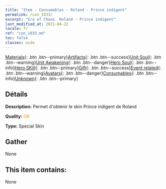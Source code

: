 ```yaml
---
title: "Item - Consumables - Roland - Prince indigent"
permalink: /con_1033/
excerpt: "Era of Chaos  Roland - Prince indigent"
last_modified_at: 2021-04-22
locale: fr
ref: "con_1033.md"
toc: false
classes: wide
---
```

 [Materials](/ItemsFR/){: .btn .btn--primary}[Artifacts](/ItemsFR/Artifacts/){: .btn .btn--success}[Unit Soul](/ItemsFR/UnitSoul/){: .btn .btn--warning}[Unit Awakening](/ItemsFR/UnitAwakening/){: .btn .btn--danger}[Hero Soul](/ItemsFR/HeroSoul/){: .btn .btn--info}[Hero SKill](/ItemsFR/HeroSkill/){: .btn .btn--primary}[Gift](/ItemsFR/Gift/){: .btn .btn--success}[Event related](/ItemsFR/Events/){: .btn .btn--warning}[Avatars](/ItemsFR/Avatars/){: .btn .btn--danger}[Consumables](/ItemsFR/Consumables/){: .btn .btn--info}[Unknown](/ItemsFR/Unknown/){: .btn .btn--primary}

## Détails
 **Description:** Permet d'obtenir le skin Prince indigent de Roland

 **Quality:** <span style="color: #FF8C00">OK</span>

 **Type:** Special Skin

## Gather

  None

## This item contains:

  None

